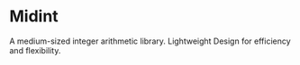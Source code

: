 # Midint
A medium-sized integer arithmetic library. Lightweight Design for efficiency and flexibility.
